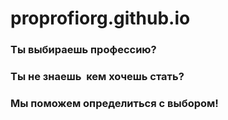 # proprofiorg.github.io
### Ты выбираешь профессию?​  
### Ты не знаешь  кем хочешь стать?​  
### Мы поможем определиться с выбором!
